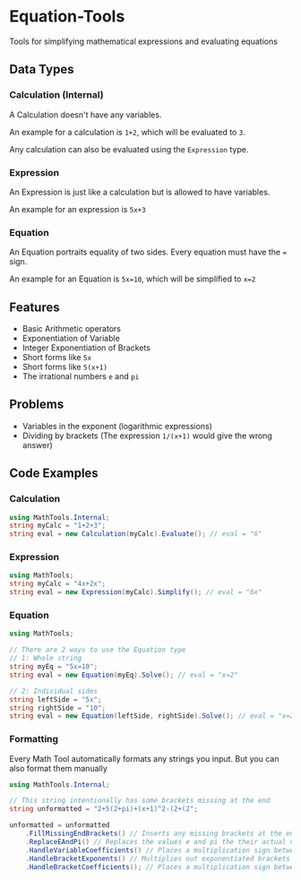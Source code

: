# Equation-Tools
 Tools for simplifying mathematical expressions and evaluating equations

## Data Types
### Calculation (Internal)
A Calculation doesn't have any variables.

An example for a calculation is `1+2`, which will be evaluated to `3`.

Any calculation can also be evaluated using the `Expression` type.

### Expression
An Expression is just like a calculation but is allowed to have variables.

An example for an expression is `5x+3`

### Equation
An Equation portraits equality of two sides. Every equation must have the `=` sign.

An example for an Equation is `5x=10`, which will be simplified to `x=2`

## Features
- Basic Arithmetic operators
- Exponentiation of Variable
- Integer Exponentiation of Brackets
- Short forms like `5x`
- Short forms like `5(x+1)`
- The irrational numbers `e` and `pi`

## Problems
- Variables in the exponent (logarithmic expressions)
- Dividing by brackets (The expression `1/(x+1)` would give the wrong answer)

## Code Examples
### Calculation

```csharp
using MathTools.Internal;
string myCalc = "1+2+3";
string eval = new Calculation(myCalc).Evaluate(); // eval = "6"
```

### Expression

```csharp
using MathTools;
string myCalc = "4x+2x";
string eval = new Expression(myCalc).Simplify(); // eval = "6x"
```

### Equation
```csharp
using MathTools;

// There are 2 ways to use the Equation type
// 1: Whole string
string myEq = "5x=10";
string eval = new Equation(myEq).Solve(); // eval = "x=2"

// 2: Individual sides
string leftSide = "5x";
string rightSide = "10";
string eval = new Equation(leftSide, rightSide).Solve(); // eval = "x=2"
```

### Formatting
Every Math Tool automatically formats any strings you input.
But you can also format them manually

```csharp
using MathTools.Internal;

// This string intentionally has some brackets missing at the end
string unformatted = "2+5(2+pi)+(x+1)^2-(2+(2";

unformatted = unformatted
    .FillMissingEndBrackets() // Inserts any missing brackets at the end
    .ReplaceEAndPi() // Replaces the values e and pi the their actual numbers
    .HandleVariableCoefficients() // Places a multiplication sign between forms like "5x"
    .HandleBracketExponents() // Multiplies out exponentiated brackets (only integer exponents)
    .HandleBracketCoefficients(); // Places a multiplication sign between forms like "5(x+1)"
```